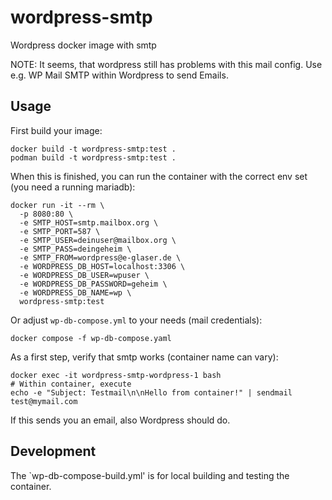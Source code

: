 # wordpress-smtp

Wordpress docker image with smtp

NOTE: It seems, that wordpress still has problems with this mail config. Use e.g. WP Mail SMTP within Wordpress to send Emails.

## Usage

First build your image:

    docker build -t wordpress-smtp:test .
    podman build -t wordpress-smtp:test .

When this is finished, you can run the container with the correct env set (you need a running mariadb):

    docker run -it --rm \
      -p 8080:80 \
      -e SMTP_HOST=smtp.mailbox.org \
      -e SMTP_PORT=587 \
      -e SMTP_USER=deinuser@mailbox.org \
      -e SMTP_PASS=deingeheim \
      -e SMTP_FROM=wordpress@e-glaser.de \
      -e WORDPRESS_DB_HOST=localhost:3306 \
      -e WORDPRESS_DB_USER=wpuser \
      -e WORDPRESS_DB_PASSWORD=geheim \
      -e WORDPRESS_DB_NAME=wp \
      wordpress-smtp:test

Or adjust `wp-db-compose.yml` to your needs (mail credentials):

    docker compose -f wp-db-compose.yaml

As a first step, verify that smtp works (container name can vary):

    docker exec -it wordpress-smtp-wordpress-1 bash
    # Within container, execute
    echo -e "Subject: Testmail\n\nHello from container!" | sendmail test@mymail.com

If this sends you an email, also Wordpress should do.

## Development

The `wp-db-compose-build.yml' is for local building and testing the container.